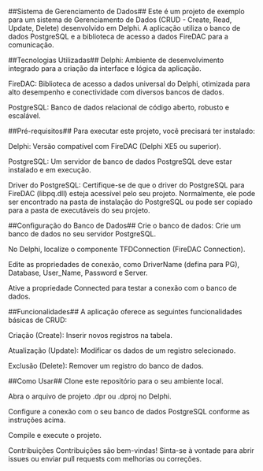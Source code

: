 ##Sistema de Gerenciamento de Dados##
Este é um projeto de exemplo para um sistema de Gerenciamento de Dados (CRUD - Create, Read, Update, Delete) desenvolvido em Delphi. A aplicação utiliza o banco de dados PostgreSQL e a biblioteca de acesso a dados FireDAC para a comunicação.

##Tecnologias Utilizadas##
Delphi: Ambiente de desenvolvimento integrado para a criação da interface e lógica da aplicação.

FireDAC: Biblioteca de acesso a dados universal do Delphi, otimizada para alto desempenho e conectividade com diversos bancos de dados.

PostgreSQL: Banco de dados relacional de código aberto, robusto e escalável.

##Pré-requisitos##
Para executar este projeto, você precisará ter instalado:

Delphi: Versão compatível com FireDAC (Delphi XE5 ou superior).

PostgreSQL: Um servidor de banco de dados PostgreSQL deve estar instalado e em execução.

Driver do PostgreSQL: Certifique-se de que o driver do PostgreSQL para FireDAC (libpq.dll) esteja acessível pelo seu projeto. Normalmente, ele pode ser encontrado na pasta de instalação do PostgreSQL ou pode ser copiado para a pasta de executáveis do seu projeto.

##Configuração do Banco de Dados##
Crie o banco de dados: Crie um banco de dados no seu servidor PostgreSQL.

No Delphi, localize o componente TFDConnection (FireDAC Connection).

Edite as propriedades de conexão, como DriverName (defina para PG), Database, User_Name, Password e Server.

Ative a propriedade Connected para testar a conexão com o banco de dados.

##Funcionalidades##
A aplicação oferece as seguintes funcionalidades básicas de CRUD:

Criação (Create): Inserir novos registros na tabela.

Atualização (Update): Modificar os dados de um registro selecionado.

Exclusão (Delete): Remover um registro do banco de dados.

##Como Usar##
Clone este repositório para o seu ambiente local.

Abra o arquivo de projeto .dpr ou .dproj no Delphi.

Configure a conexão com o seu banco de dados PostgreSQL conforme as instruções acima.

Compile e execute o projeto.

Contribuições
Contribuições são bem-vindas! Sinta-se à vontade para abrir issues ou enviar pull requests com melhorias ou correções.
